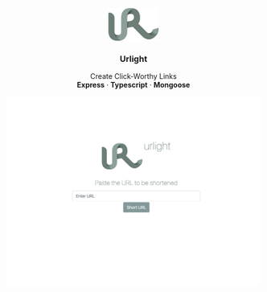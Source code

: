 <p align="center">
  <kbd>
  <img width="100" src="https://github.com/ralungei/URL-Shortener/blob/master/urlight_logo_green.png">
  </kbd>
</p>

<h3 align="center">Urlight</h3>

<p align="center">
  Create Click-Worthy Links
  <br>
  <b>Express</b>
  ·
  <b>Typescript</b>
  ·
  <b>Mongoose</b>
</p>
<div align="center">
  <img  width="680" src="https://github.com/ralungei/URL-Shortener/blob/master/urlight_screencapture.png">
</div>
